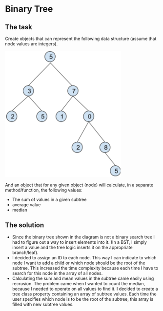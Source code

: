 # Binary Tree

## The task

Create objects that can represent the following data structure (assume that node values are integers).

![tree.webp](images/tree.webp)

And an object that for any given object (node) will calculate, in a separate method/function,
the following values:
- The sum of values in a given subtree
- average value
- median

## The solution

- Since the binary tree shown in the diagram is not a binary search tree I had to figure out a way to insert elements into it. (In a BST, I simply insert a value and the tree logic inserts it on the appropriate branch/leaf). 
- I decided to assign an ID to each node. This way I can indicate to which node I want to add a child or which node should be the root of the subtree. This increased the time complexity because each time I have to search for this node in the array of all nodes.
- Calculating the sum and mean values in the subtree came easily using recrusion. The problem came when I wanted to count the median, because I needed to operate on all values to find it. I decided to create a tree class property containing an array of subtree values. Each time the user specifies which node is to be the root of the subtree, this array is filled with new subtree values.